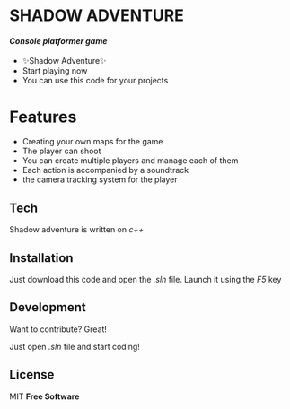 # SHADOW ADVENTURE
#### _Console platformer game_

- ✨Shadow Adventure✨
- Start playing now
- You can use this code for your projects

# Features

- Creating your own maps for the game
- The player can shoot
- You can create multiple players and manage each of them
- Each action is accompanied by a soundtrack
- the camera tracking system for the player

## Tech

Shadow adventure is written on _c++_

## Installation
Just download this code and open the _.sln_ file. Launch it using the _F5_ key

## Development

Want to contribute? Great!

Just open _.sln_ file and start coding!

## License

MIT
**Free Software**
